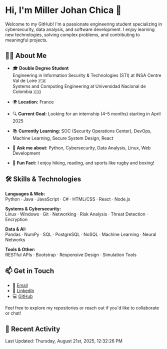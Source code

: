 # Hi, I'm Miller Johan Chica 👋

Welcome to my GitHub! I'm a passionate engineering student specializing in cybersecurity, data analysis, and software development. I enjoy learning new technologies, solving complex problems, and contributing to meaningful projects.

## 👨‍🎓 About Me

- 🎓 **Double Degree Student**  
  Engineering in Information Security & Technologies (STI) at INSA Centre Val de Loire 🇫🇷  
  Systems and Computing Engineering at Universidad Nacional de Colombia 🇨🇴

- 🌍 **Location:** France  
- 🔍 **Current Goal:** Looking for an internship (4–5 months) starting in April 2025  
- 📚 **Currently Learning:** SOC (Security Operations Center), DevOps, Machine Learning, Secure System Design, React  
- 💬 **Ask me about:** Python, Cybersecurity, Data Analysis, Linux, Web Development  
- 🥾 **Fun Fact:** I enjoy hiking, reading, and sports like rugby and boxing!

## 🛠️ Skills & Technologies

**Languages & Web:**  
Python · Java · JavaScript · C# · HTML/CSS · React · Node.js  

**Systems & Cybersecurity:**  
Linux · Windows · Git · Networking · Risk Analysis · Threat Detection · Encryption  

**Data & AI:**  
Pandas · NumPy · SQL · PostgreSQL · NoSQL · Machine Learning · Neural Networks  

**Tools & Other:**  
RESTful APIs · Bootstrap · Responsive Design · Simulation Tools  

## 📫 Get in Touch

- 📧 [Email](mailto:miller_johan.chica_acero@insa-cvl.fr)  
- 💼 [LinkedIn](https://www.linkedin.com/in/millerchica)  
- 💻 [GitHub](https://github.com/milleracero)

Feel free to explore my repositories or reach out if you'd like to collaborate or chat!

## 📌 Recent Activity

<!--RECENT_ACTIVITY:start-->
<!--RECENT_ACTIVITY:end-->
<!--RECENT_ACTIVITY:last_update-->
Last Updated: Thursday, August 21st, 2025, 12:32:26 PM
<!--RECENT_ACTIVITY:last_update_end-->
